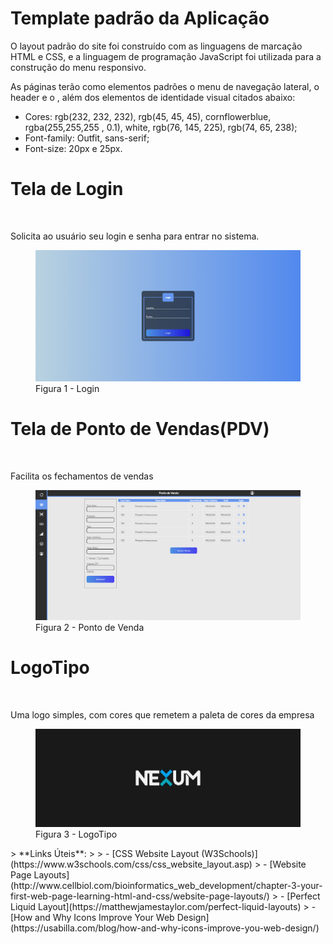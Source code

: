 # Template padrão da Aplicação
O layout padrão do site foi construído com as linguagens de marcação HTML e CSS, e a linguagem de programação JavaScript foi utilizada para a construção do menu responsivo.

As páginas terão como elementos padrões o menu de navegação lateral, o header e o , além dos elementos de identidade visual citados abaixo:

* Cores: rgb(232, 232, 232), rgb(45, 45, 45), cornflowerblue, rgba(255,255,255 , 0.1), white, rgb(76, 145, 225), rgb(74, 65, 238);
* Font-family: Outfit, sans-serif;
* Font-size: 20px e 25px.


# Tela de Login

&nbsp;


Solicita ao usuário seu login e senha para entrar no sistema.
<figure> 
  <img src="img/tela-login.png"
  <figcaption>Figura 1 - Login</figcaption>
</figure>

# Tela de Ponto de Vendas(PDV)

&nbsp;


Facilita os fechamentos de vendas
<figure> 
  <img src="img/ponto-de-venda.png"
  <figcaption>Figura 2 - Ponto de Venda</figcaption>
</figure>

# LogoTipo

&nbsp;


Uma logo simples, com cores que remetem a paleta de cores da empresa
<figure> 
  <img src="img/logo-nexum.jpeg"
  <figcaption>Figura 3 - LogoTipo</figcaption>
</figure> 
> **Links Úteis**:
>
> - [CSS Website Layout (W3Schools)](https://www.w3schools.com/css/css_website_layout.asp)
> - [Website Page Layouts](http://www.cellbiol.com/bioinformatics_web_development/chapter-3-your-first-web-page-learning-html-and-css/website-page-layouts/)
> - [Perfect Liquid Layout](https://matthewjamestaylor.com/perfect-liquid-layouts)
> - [How and Why Icons Improve Your Web Design](https://usabilla.com/blog/how-and-why-icons-improve-you-web-design/)
